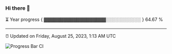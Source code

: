 ### Hi there 👋

⏳ Year progress { ▓▓▓▓▓▓▓▓▓▓▓▓▓▓▓▓▓▓▓░░░░░░░░░░░ } 64.67 %

---

⏰ Updated on Friday, August 25, 2023, 1:13 AM UTC

![Progress Bar CI](https://github.com/arthurbuhl/arthurbuhl/workflows/Progress%20Bar%20CI/badge.svg)
